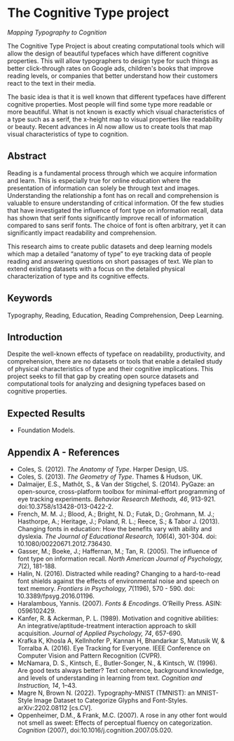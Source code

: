# The Cognitive Type project

*Mapping Typography to Cognition*

The Cognitive Type Project is about creating computational tools which will allow the design of beautiful typefaces which have different cognitive properties. This will allow typographers to design type for such things as better click-through rates on Google ads, children's books that improve reading levels, or companies that better understand how their customers react to the text in their media. 

The basic idea is that it is well known that different typefaces have different cognitive properties. Most people will find some type more readable or more beautiful. What is not known is exactly which visual characteristics of a type such as a serif, the x-height map to visual properties like readability or beauty. Recent advances in AI now allow us to create tools that map visual characteristics of type to cognition.  

## Abstract

Reading is a fundamental process through which we acquire information and learn. This is especially true for online education where the presentation of information can solely be through text and images. Understanding the relationship a font has on recall and comprehension is valuable to ensure understanding of critical information. Of the few studies that have investigated the influence of font type on information recall, data has shown that serif fonts significantly improve recall of information compared to sans serif fonts. The choice of font is often arbitrary, yet it can significantly impact readability and comprehension.

This research aims to create public datasets and deep learning models which map a detailed “anatomy of type” to eye tracking data of people reading and answering questions on short passages of text. We plan to extend existing datasets with a focus on the detailed physical characterization of type and its cognitive effects.

## Keywords

Typography, Reading, Education, Reading Comprehension, Deep Learning.

## Introduction

Despite the well-known effects of typeface on readability, productivity, and comprehension, there are no datasets or tools that enable a detailed study of physical characteristics of type and their cognitive implications. This project seeks to fill that gap by creating open source datasets and computational tools for analyzing and designing typefaces based on cognitive properties.

## Expected Results

- Foundation Models.


## Appendix A - References

- Coles, S. (2012). *The Anatomy of Type*. Harper Design, US.
- Coles, S. (2013). *The Geometry of Type*. Thames & Hudson, UK.
- Dalmaijer, E.S., Mathôt, S., & Van der Stigchel, S. (2014). PyGaze: an open-source, cross-platform toolbox for minimal-effort programming of eye tracking experiments. *Behavior Research Methods, 46*, 913-921. doi:10.3758/s13428-013-0422-2.
- French, M. M. J.; Blood, A.; Bright, N. D.; Futak, D.; Grohmann, M. J.; Hasthorpe, A.; Heritage, J.; Poland, R. L.; Reece, S.; & Tabor J. (2013). Changing fonts in education: How the benefits vary with ability and dyslexia. *The Journal of Educational Research, 106*(4), 301-304. doi: 10.1080/00220671.2012.736430.
- Gasser, M.; Boeke, J.; Haffernan, M.; Tan, R. (2005). The influence of font type on information recall. *North American Journal of Psychology, 7*(2), 181-188.
- Halin, N. (2016). Distracted while reading? Changing to a hard-to-read font shields against the effects of environmental noise and speech on text memory. *Frontiers in Psychology, 7*(1196), 570 - 590. doi: 10.3389/fpsyg.2016.01196.
- Haralambous, Yannis. (2007). *Fonts & Encodings*. O’Reilly Press. ASIN: 0596102429.
- Kanfer, R. & Ackerman, P. L. (1989). Motivation and cognitive abilities: An integrative/aptitude-treatment interaction approach to skill acquisition. *Journal of Applied Psychology, 74*, 657-690.
- Krafka K, Khosla A, Kellnhofer P, Kannan H, Bhandarkar S, Matusik W, & Torralba A. (2016). Eye Tracking for Everyone. IEEE Conference on Computer Vision and Pattern Recognition (CVPR).
- McNamara, D. S., Kintsch, E., Butler-Songer, N., & Kintsch, W. (1996). Are good texts always better? Text coherence, background knowledge, and levels of understanding in learning from text. *Cognition and Instruction, 14*, 1–43.
- Magre N, Brown N. (2022). Typography-MNIST (TMNIST): an MNIST-Style Image Dataset to Categorize Glyphs and Font-Styles. arXiv:2202.08112 [cs.CV].
- Oppenheimer, D.M., & Frank, M.C. (2007). A rose in any other font would not smell as sweet: Effects of perceptual fluency on categorization. *Cognition* (2007), doi:10.1016/j.cognition.2007.05.020.


